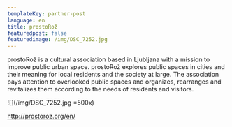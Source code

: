 ```yaml
---
templateKey: partner-post
language: en
title: prostoRož
featuredpost: false
featuredimage: /img/DSC_7252.jpg
---
```

prostoRož is a cultural association based in Ljubljana with a mission to improve public urban space. prostoRož explores public spaces in cities and their meaning for local residents and the society at large. The association pays attention to overlooked public spaces and organizes, rearranges and revitalizes them according to the needs of residents and visitors.

<!-- end -->

![](/img/DSC_7252.jpg =500x)

http://prostoroz.org/en/
